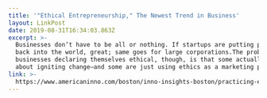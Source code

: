 ```yaml
---
title: '"Ethical Entrepreneurship," The Newest Trend in Business'
layout: LinkPost
date: 2019-08-31T16:34:03.863Z
excerpt: >-
  Businesses don’t have to be all or nothing. If startups are putting positivity
  back into the world, great; same goes for large corporations.The problem with
  businesses declaring themselves ethical, though, is that some actually care
  about igniting change—and some are just using ethics as a marketing ploy.
link: >-
  https://www.americaninno.com/boston/inno-insights-boston/practicing-ethical-entrepreneurship-the-newest-trend-in-business/
---
```


